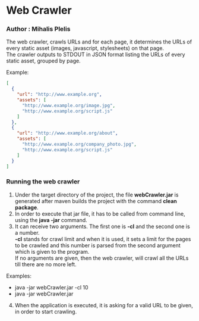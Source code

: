 # Web Crawler
### Author : Mihalis Plelis

The web crawler, crawls URLs and for each page, it determines the URLs of every static asset (images, javascript, stylesheets) on that page.  
The crawler outputs to STDOUT in JSON format listing the URLs of every static asset, grouped by page.

Example:  
```json
[
  {
    "url": "http://www.example.org",
    "assets": [
      "http://www.example.org/image.jpg",
      "http://www.example.org/script.js"
    ]
  },
  {
    "url": "http://www.example.org/about",
    "assets": [
      "http://www.example.org/company_photo.jpg",
      "http://www.example.org/script.js"
    ]
  }
]
```

### Running the web crawler

1. Under the target directory of the project, the file **webCrawler.jar** is generated after maven builds the project with the command **clean package**.
2. In order to execute that jar file, it has to be called from command line, using the **java -jar** command.
3. It can receive two arguments. The first one is **-cl** and the second one is a number.  
**-cl** stands for crawl limit and when it is used, it sets a limit for the pages to be crawled and this number is parsed from the second argument which is given to the program.  
If no arguments are given, then the web crawler, will crawl all the URLs till there are no more left.

Examples:
* java -jar webCrawler.jar -cl 10
* java -jar webCrawler.jar

4. When the application is executed, it is asking for a valid URL to be given, in order to start crawling.